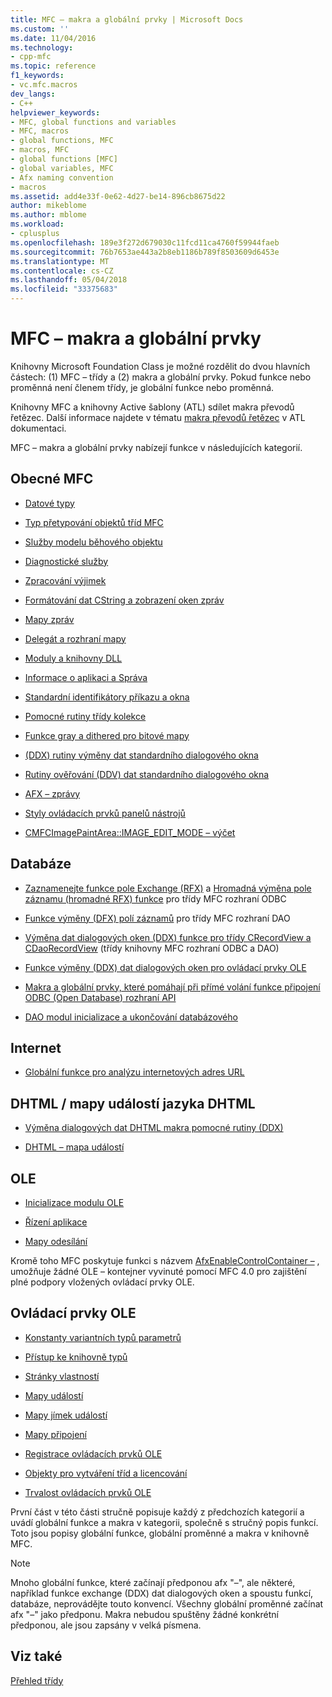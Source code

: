 ```yaml
---
title: MFC – makra a globální prvky | Microsoft Docs
ms.custom: ''
ms.date: 11/04/2016
ms.technology:
- cpp-mfc
ms.topic: reference
f1_keywords:
- vc.mfc.macros
dev_langs:
- C++
helpviewer_keywords:
- MFC, global functions and variables
- MFC, macros
- global functions, MFC
- macros, MFC
- global functions [MFC]
- global variables, MFC
- Afx naming convention
- macros
ms.assetid: add4e33f-0e62-4d27-be14-896cb8675d22
author: mikeblome
ms.author: mblome
ms.workload:
- cplusplus
ms.openlocfilehash: 189e3f272d679030c11fcd11ca4760f59944faeb
ms.sourcegitcommit: 76b7653ae443a2b8eb1186b789f8503609d6453e
ms.translationtype: MT
ms.contentlocale: cs-CZ
ms.lasthandoff: 05/04/2018
ms.locfileid: "33375683"
---
```

# <a name="mfc-macros-and-globals"></a>MFC – makra a globální prvky
Knihovny Microsoft Foundation Class je možné rozdělit do dvou hlavních částech: (1) MFC – třídy a (2) makra a globální prvky. Pokud funkce nebo proměnná není členem třídy, je globální funkce nebo proměnná.  
  
 Knihovny MFC a knihovny Active šablony (ATL) sdílet makra převodů řetězec. Další informace najdete v tématu [makra převodů řetězec](../../atl/reference/string-conversion-macros.md) v ATL dokumentaci.  
  
 MFC – makra a globální prvky nabízejí funkce v následujících kategorií.  
  
## <a name="general-mfc"></a>Obecné MFC  
  
-   [Datové typy](data-types-mfc.md)  
  
-   [Typ přetypování objektů tříd MFC](type-casting-of-mfc-class-objects.md)  
  
-   [Služby modelu běhového objektu](run-time-object-model-services.md)  
  
-   [Diagnostické služby](diagnostic-services.md)  
  
-   [Zpracování výjimek](exception-processing.md)  
  
-   [Formátování dat CString a zobrazení oken zpráv](cstring-formatting-and-message-box-display.md)  
  
-   [Mapy zpráv](message-map-macros-mfc.md)  

-   [Delegát a rozhraní mapy](delegate-and-interface-maps.md)

-   [Moduly a knihovny DLL](extension-dll-macros.md)
  
-   [Informace o aplikaci a Správa](application-information-and-management.md)  
  
-   [Standardní identifikátory příkazu a okna](standard-command-and-window-ids.md)  
  
-   [Pomocné rutiny třídy kolekce](collection-class-helpers.md)  
  
-   [Funkce gray a dithered pro bitové mapy](gray-and-dithered-bitmap-functions.md)  
  
-   [(DDX) rutiny výměny dat standardního dialogového okna](standard-dialog-data-exchange-routines.md)  
  
-   [Rutiny ověřování (DDV) dat standardního dialogového okna](standard-dialog-data-validation-routines.md)  
  
-   [AFX – zprávy](afx-messages.md)  
  
-   [Styly ovládacích prvků panelů nástrojů](toolbar-control-styles.md)  
  
-   [CMFCImagePaintArea::IMAGE_EDIT_MODE – výčet](cmfcimagepaintarea-image-edit-mode-enumeration.md)  

  
## <a name="database"></a>Databáze  
  
-   [Zaznamenejte funkce pole Exchange (RFX)](record-field-exchange-functions.md) a [Hromadná výměna pole záznamu (hromadné RFX) funkce](record-field-exchange-functions.md) pro třídy MFC rozhraní ODBC  
  
-   [Funkce výměny (DFX) polí záznamů](record-field-exchange-functions.md) pro třídy MFC rozhraní DAO  
  
-   [Výměna dat dialogových oken (DDX) funkce pro třídy CRecordView a CDaoRecordView](dialog-data-exchange-functions-for-crecordview-and-cdaorecordview.md) (třídy knihovny MFC rozhraní ODBC a DAO)  
  
-   [Funkce výměny (DDX) dat dialogových oken pro ovládací prvky OLE](dialog-data-exchange-functions-for-ole-controls.md)  
  
-   [Makra a globální prvky, které pomáhají při přímé volání funkce připojení ODBC (Open Database) rozhraní API](database-macros-and-globals.md)  
  
-   [DAO modul inicializace a ukončování databázového](dao-database-engine-initialization-and-termination.md)  
  
## <a name="internet"></a>Internet  
  
-   [Globální funkce pro analýzu internetových adres URL](internet-url-parsing-globals.md)  
  
## <a name="dhtml--dhtml-event-maps"></a>DHTML / mapy událostí jazyka DHTML  
  
-   [Výměna dialogových dat DHTML makra pomocné rutiny (DDX)](ddx-dhtml-helper-macros.md)  
  
-   [DHTML – mapa událostí](dhtml-event-maps.md)  
  
## <a name="ole"></a>OLE  
  
-   [Inicializace modulu OLE](ole-initialization.md)  
  
-   [Řízení aplikace](application-control.md)  
  
-   [Mapy odesílání](dispatch-maps.md)  
  
 Kromě toho MFC poskytuje funkci s názvem [AfxEnableControlContainer –](ole-initialization.md#afxenablecontrolcontainer) , umožňuje žádné OLE – kontejner vyvinuté pomocí MFC 4.0 pro zajištění plné podpory vložených ovládací prvky OLE.  
  
## <a name="ole-controls"></a>Ovládací prvky OLE  
  
-   [Konstanty variantních typů parametrů](variant-parameter-type-constants.md)  
  
-   [Přístup ke knihovně typů](type-library-access.md)  
  
-   [Stránky vlastností](property-pages-mfc.md)  
  
-   [Mapy událostí](event-maps.md)  
  
-   [Mapy jímek událostí](event-sink-maps.md)  
  
-   [Mapy připojení](connection-maps.md)  
  
-   [Registrace ovládacích prvků OLE](registering-ole-controls.md)  
  
-   [Objekty pro vytváření tříd a licencování](class-factories-and-licensing.md)  
  
-   [Trvalost ovládacích prvků OLE](persistence-of-ole-controls.md)  
  
 První část v této části stručně popisuje každý z předchozích kategorií a uvádí globální funkce a makra v kategorii, společně s stručný popis funkcí. Toto jsou popisy globální funkce, globální proměnné a makra v knihovně MFC.  
  
> [!NOTE]
>  Mnoho globální funkce, které začínají předponou afx "–", ale některé, například funkce exchange (DDX) dat dialogových oken a spoustu funkcí, databáze, neprovádějte touto konvencí. Všechny globální proměnné začínat afx "–" jako předponu. Makra nebudou spuštěny žádné konkrétní předponou, ale jsou zapsány v velká písmena.  
  
## <a name="see-also"></a>Viz také  
 [Přehled třídy](../../mfc/class-library-overview.md)



